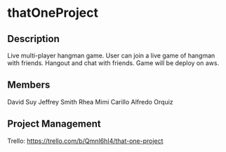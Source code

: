 # thatOneProject

## Description

Live multi-player hangman game. User can join a live game of hangman with friends. Hangout and chat with friends. Game will be deploy on aws.

## Members

David Suy
Jeffrey Smith
Rhea Mimi Carillo
Alfredo Orquiz

## Project Management

Trello: https://trello.com/b/QmnI6hI4/that-one-project
